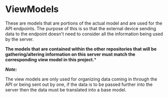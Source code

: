 # ViewModels

These are models that are portions of the actual model and are used for the API endpoints. The purpose of this is so that the external device sending data to the endpoint doesn't need to consider all the information being used by the server.

**The models that are contained within the other repositories that will be gathering/altering information on this server must match the corresponding view model in this project.***

***Note:***

The view models are only used for organizing data coming in through the API or being sent out by one, if the data is to be passed further into the server then the data must be translated into a base model.